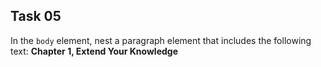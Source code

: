 ## Task 05
In the `body` element, nest a paragraph element that includes the following text: **Chapter 1, Extend Your Knowledge** 